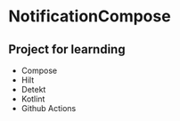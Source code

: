 # NotificationCompose

## Project for learnding

- Compose
- Hilt
- Detekt
- Kotlint
- Github Actions
